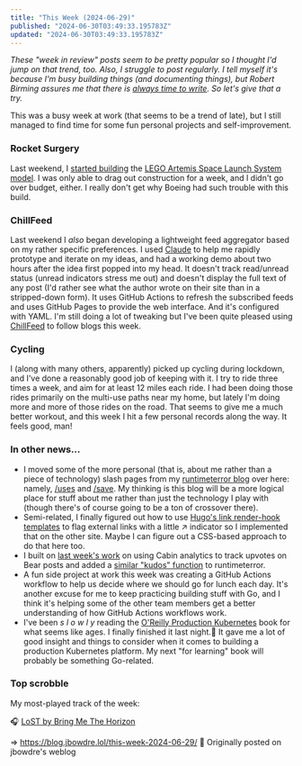 ```yaml
---
title: "This Week (2024-06-29)"
published: "2024-06-30T03:49:33.195783Z"
updated: "2024-06-30T03:49:33.195783Z"
---
```


*These "week in review" posts seem to be pretty popular so I thought I'd jump on that trend, too. Also, I struggle to post regularly. I tell myself it's because I'm busy building things (and documenting things), but Robert Birming assures me that there is [always time to write](https://birming.com/no-time-write/). So let's give that a try.*

This was a busy week at work (that seems to be a trend of late), but I still managed to find time for some fun personal projects and self-improvement.

### Rocket Surgery

Last weekend, I [started building](https://social.lol/@jbowdre/112662255926100056) the [LEGO Artemis Space Launch System model](https://www.lego.com/en-us/product/nasa-artemis-space-launch-system-10341). I was only able to drag out construction for a week, and I didn't go over budget, either. I really don't get why Boeing had such trouble with this build.

### ChillFeed

Last weekend I *also* began developing a lightweight feed aggregator based on my rather specific preferences. I used [Claude](https://www.anthropic.com/claude) to help me rapidly prototype and iterate on my ideas, and had a working demo about two hours after the idea first popped into my head. It doesn't track read/unread status (unread indicators stress me out) and doesn't display the full text of any post (I'd rather see what the author wrote on their site than in a stripped-down form). It uses GitHub Actions to refresh the subscribed feeds and uses GitHub Pages to provide the web interface. And it's configured with YAML. I'm still doing a lot of tweaking but I've been quite pleased using [ChillFeed](https://github.com/chillfeed/chillfeed/) to follow blogs this week.

### Cycling

I (along with many others, apparently) picked up cycling during lockdown, and I've done a reasonably good job of keeping with it. I try to ride three times a week, and aim for at least 12 miles each ride. I had been doing those rides primarily on the multi-use paths near my home, but lately I'm doing more and more of those rides on the road. That seems to give me a much better workout, and this week I hit a few personal records along the way. It feels good, man!

### In other news...

- I moved some of the more personal (that is, about me rather than a piece of technology) slash pages from my [runtimeterror blog](https://runtimeterror.dev/) over here: namely, [/uses](/uses/) and [/save](/save/). My thinking is this blog will be a more logical place for stuff about me rather than just the technology I play with (though there's of course going to be a ton of crossover there).
- Semi-related, I finally figured out how to use [Hugo's link render-hook templates](https://gohugo.io/render-hooks/links/) to flag external links with a little ↗ indicator so I implemented that on the other site. Maybe I can figure out a CSS-based approach to do that here too.
- I built on [last week's work](/tracking-bear-upvotes-from-my-cabin/) on using Cabin analytics to track upvotes on Bear posts and added a [similar "kudos" function](https://runtimeterror.dev/kudos-with-cabin/) to runtimeterror.
- A fun side project at work this week was creating a GitHub Actions workflow to help us decide where we should go for lunch each day. It's another excuse for me to keep practicing building stuff with Go, and I think it's helping some of the other team members get a better understanding of how GitHub Actions workflows work.
- I've been *s l o w l y* reading the [O'Reilly Production Kubernetes](https://www.oreilly.com/library/view/production-kubernetes/9781492092292/) book for what seems like ages. I finally finished it last night.🎉 It gave me a lot of good insight and things to consider when it comes to building a production Kubernetes platform. My next "for learning" book will probably be something Go-related.

### Top scrobble

My most-played track of the week:

🎧 [LoST by Bring Me The Horizon](https://musicthread.app/link/2iaBglbchB4b8l55ZXioOHatRcO)

=> https://blog.jbowdre.lol/this-week-2024-06-29/ 📡 Originally posted on jbowdre's weblog